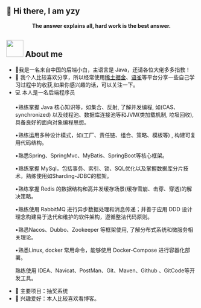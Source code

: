 ## 👋 Hi there, I am yzy


<div align="center">

<p><b>The answer explains all, hard work is the best answer.</b></p>

</div>

<h2 > <img src="https://github.com/TheDudeThatCode/TheDudeThatCode/raw/master/Assets/Developer.gif" style="width: 45px; display: inline-block;" data-target="animated-image.originalImage"> About me</h2>
<div> 
  <ul>
    <li>🏦我是一名来自中国的后端小白，主语言是 Java，还请各位大佬多多指教！</li>
    <li>📝 我个人比较喜欢分享，所以经常使用<a href="https://juejin.cn/user/622757224935123">稀土掘金</a>、<a href="https://www.yuque.com/yuqueyonghu3pbfw8/hvcgpy">语雀</a>等平台分享一些自己学习过程中的收获,如果你感兴趣的话，可以关注一下。</li>
    <li>💻 本人是一名后端程序员

•熟练掌握 Java 核心知识等，如集合、反射, 了解并发编程, 如(CAS、synchronized) 以及线程池、数据库连接池等和JVM(类加载机制, 垃圾回收), 具备良好的面向对象编程思想。

•熟练运用多种设计模式，如(工厂、责任链、组合、策略、模板等) , 构建可复用代码结构。

•熟悉Spring、SpringMvc、MyBatis、SpringBoot等核心框架。

•熟练掌握 MySql，包括事务、索引、锁、SQL优化以及掌握数据库分片技术，熟练使用如Sharding-JDBC的框架。

•熟练掌握 Redis 的数据结构和高并发缓存场景(缓存雪崩、击穿、穿透)的解决策略。

•熟练使用 RabbitMQ 进行异步数据处理和消息传递；并善于应用 DDD 设计理念构建易于迭代和维护的软件架构，遵循整洁代码原则。

•熟悉Nacos、Dubbo、Zookeeper 等框架使用, 了解分布式系统和微服务相关理论。

•熟悉Linux, docker 常用命令，能够使用 Docker-Compose 进行容器化部署。

熟练使用 IDEA、Navicat、PostMan、Git、Maven、Github 、GitCode等开发工具。</b></li>
    <li>💬 主要项目：抽奖系统</li>
    <li>👯 兴趣爱好：本人比较喜欢看博客。</li>
  </ul>








